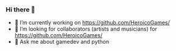 ### Hi there 👋

- 🔭 I’m currently working on https://github.com/HeroicoGames/
- 👯 I’m looking for collaborators (artists and musicians) for https://github.com/HeroicoGames/
- 💬 Ask me about gamedev and python
<!--
**ma1onso/ma1onso** is a ✨ _special_ ✨ repository because its `README.md` (this file) appears on your GitHub profile.

Here are some ideas to get you started:

- 🔭 I’m currently working on @heroic
- 🌱 I’m currently learning ...
- 👯 I’m looking to collaborate on ...
- 🤔 I’m looking for help with ...
- 💬 Ask me about gamedev and python
- 📫 How to reach me: ...
- 😄 Pronouns: ...
- ⚡ Fun fact: ...
-->
